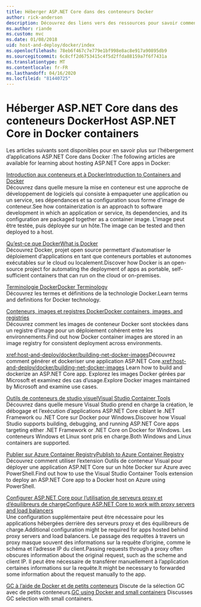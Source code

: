 ```yaml
---
title: Héberger ASP.NET Core dans des conteneurs Docker
author: rick-anderson
description: Découvrez des liens vers des ressources pour savoir comment héberger des applications ASP.NET Core dans des conteneurs Docker.
ms.author: riande
ms.custom: mvc
ms.date: 01/08/2018
uid: host-and-deploy/docker/index
ms.openlocfilehash: 78eb6f467c7e779e1bf998e8ac8e917a90895db9
ms.sourcegitcommit: 6c8cff2d6753415c4f5d2ffda88159a7f6f7431a
ms.translationtype: MT
ms.contentlocale: fr-FR
ms.lasthandoff: 04/16/2020
ms.locfileid: "81440725"
---
```

# <a name="host-aspnet-core-in-docker-containers"></a><span data-ttu-id="9f412-103">Héberger ASP.NET Core dans des conteneurs Docker</span><span class="sxs-lookup"><span data-stu-id="9f412-103">Host ASP.NET Core in Docker containers</span></span>

<span data-ttu-id="9f412-104">Les articles suivants sont disponibles pour en savoir plus sur l’hébergement d’applications ASP.NET Core dans Docker :</span><span class="sxs-lookup"><span data-stu-id="9f412-104">The following articles are available for learning about hosting ASP.NET Core apps in Docker:</span></span>

[<span data-ttu-id="9f412-105">Introduction aux conteneurs et à Docker</span><span class="sxs-lookup"><span data-stu-id="9f412-105">Introduction to Containers and Docker</span></span>](/dotnet/standard/microservices-architecture/container-docker-introduction/index)  
<span data-ttu-id="9f412-106">Découvrez dans quelle mesure la mise en conteneur est une approche de développement de logiciels qui consiste à empaqueter une application ou un service, ses dépendances et sa configuration sous forme d’image de conteneur.</span><span class="sxs-lookup"><span data-stu-id="9f412-106">See how containerization is an approach to software development in which an application or service, its dependencies, and its configuration are packaged together as a container image.</span></span> <span data-ttu-id="9f412-107">L’image peut être testée, puis déployée sur un hôte.</span><span class="sxs-lookup"><span data-stu-id="9f412-107">The image can be tested and then deployed to a host.</span></span>

[<span data-ttu-id="9f412-108">Qu’est-ce que Docker</span><span class="sxs-lookup"><span data-stu-id="9f412-108">What is Docker</span></span>](/dotnet/standard/microservices-architecture/container-docker-introduction/docker-defined)  
<span data-ttu-id="9f412-109">Découvrez Docker, projet open source permettant d’automatiser le déploiement d’applications en tant que conteneurs portables et autonomes exécutables sur le cloud ou localement.</span><span class="sxs-lookup"><span data-stu-id="9f412-109">Discover how Docker is an open-source project for automating the deployment of apps as portable, self-sufficient containers that can run on the cloud or on-premises.</span></span>

[<span data-ttu-id="9f412-110">Terminologie Docker</span><span class="sxs-lookup"><span data-stu-id="9f412-110">Docker Terminology</span></span>](/dotnet/standard/microservices-architecture/container-docker-introduction/docker-terminology)  
<span data-ttu-id="9f412-111">Découvrez les termes et définitions de la technologie Docker.</span><span class="sxs-lookup"><span data-stu-id="9f412-111">Learn terms and definitions for Docker technology.</span></span>

[<span data-ttu-id="9f412-112">Conteneurs, images et registres Docker</span><span class="sxs-lookup"><span data-stu-id="9f412-112">Docker containers, images, and registries</span></span>](/dotnet/standard/microservices-architecture/container-docker-introduction/docker-containers-images-registries)  
<span data-ttu-id="9f412-113">Découvrez comment les images de conteneur Docker sont stockées dans un registre d’image pour un déploiement cohérent entre les environnements.</span><span class="sxs-lookup"><span data-stu-id="9f412-113">Find out how Docker container images are stored in an image registry for consistent deployment across environments.</span></span>

<span data-ttu-id="9f412-114"><xref:host-and-deploy/docker/building-net-docker-images>Découvrez comment générer et dockeriser une application ASP.NET Core.</span><span class="sxs-lookup"><span data-stu-id="9f412-114"><xref:host-and-deploy/docker/building-net-docker-images> Learn how to build and dockerize an ASP.NET Core app.</span></span> <span data-ttu-id="9f412-115">Explorez les images Docker gérées par Microsoft et examinez des cas d’usage.</span><span class="sxs-lookup"><span data-stu-id="9f412-115">Explore Docker images maintained by Microsoft and examine use cases.</span></span>

[<span data-ttu-id="9f412-116">Outils de conteneurs de studio visuel</span><span class="sxs-lookup"><span data-stu-id="9f412-116">Visual Studio Container Tools</span></span>](xref:host-and-deploy/docker/visual-studio-tools-for-docker)  
<span data-ttu-id="9f412-117">Découvrez dans quelle mesure Visual Studio prend en charge la création, le débogage et l’exécution d’applications ASP.NET Core ciblant le .NET Framework ou .NET Core sur Docker pour Windows.</span><span class="sxs-lookup"><span data-stu-id="9f412-117">Discover how Visual Studio supports building, debugging, and running ASP.NET Core apps targeting either .NET Framework or .NET Core on Docker for Windows.</span></span> <span data-ttu-id="9f412-118">Les conteneurs Windows et Linux sont pris en charge.</span><span class="sxs-lookup"><span data-stu-id="9f412-118">Both Windows and Linux containers are supported.</span></span>

[<span data-ttu-id="9f412-119">Publier sur Azure Container Registry</span><span class="sxs-lookup"><span data-stu-id="9f412-119">Publish to Azure Container Registry</span></span>](/azure/vs-azure-tools-docker-hosting-web-apps-in-docker)  
<span data-ttu-id="9f412-120">Découvrez comment utiliser l’extension Outils de conteneur Visual pour déployer une application ASP.NET Core sur un hôte Docker sur Azure avec PowerShell.</span><span class="sxs-lookup"><span data-stu-id="9f412-120">Find out how to use the Visual Studio Container Tools extension to deploy an ASP.NET Core app to a Docker host on Azure using PowerShell.</span></span>

[<span data-ttu-id="9f412-121">Configurer ASP.NET Core pour l’utilisation de serveurs proxy et d’équilibreurs de charge</span><span class="sxs-lookup"><span data-stu-id="9f412-121">Configure ASP.NET Core to work with proxy servers and load balancers</span></span>](xref:host-and-deploy/proxy-load-balancer)  
<span data-ttu-id="9f412-122">Une configuration supplémentaire peut être nécessaire pour les applications hébergées derrière des serveurs proxy et des équilibreurs de charge.</span><span class="sxs-lookup"><span data-stu-id="9f412-122">Additional configuration might be required for apps hosted behind proxy servers and load balancers.</span></span> <span data-ttu-id="9f412-123">Le passage des requêtes à travers un proxy masque souvent des informations sur la requête d’origine, comme le schéma et l’adresse IP du client.</span><span class="sxs-lookup"><span data-stu-id="9f412-123">Passing requests through a proxy often obscures information about the original request, such as the scheme and client IP.</span></span> <span data-ttu-id="9f412-124">Il peut être nécessaire de transférer manuellement à l’application certaines informations sur la requête.</span><span class="sxs-lookup"><span data-stu-id="9f412-124">It might be necessary to forwarded some information about the request manually to the app.</span></span>

<span data-ttu-id="9f412-125">[GC à l’aide de Docker et de petits conteneurs](xref:performance/memory#sc) Discute de la sélection GC avec de petits conteneurs.</span><span class="sxs-lookup"><span data-stu-id="9f412-125">[GC using Docker and small containers](xref:performance/memory#sc) Discusses GC selection with small containers.</span></span>